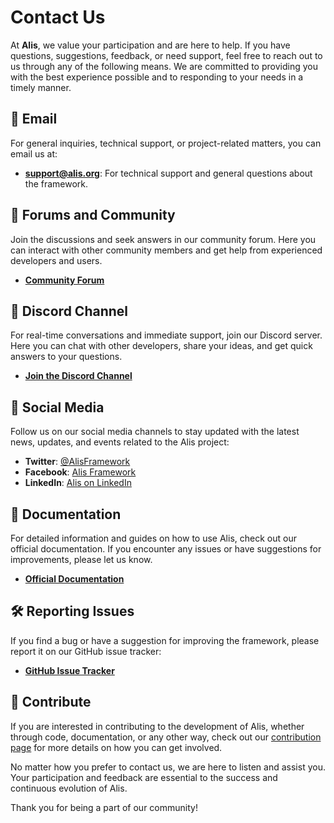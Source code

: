 # Contact Us

At **Alis**, we value your participation and are here to help. If you have questions, suggestions, feedback, or need support, feel free to reach out to us through any of the following means. We are committed to providing you with the best experience possible and to responding to your needs in a timely manner.

## 📨 Email

For general inquiries, technical support, or project-related matters, you can email us at:

- **support@alis.org**: For technical support and general questions about the framework.

## 💬 Forums and Community

Join the discussions and seek answers in our community forum. Here you can interact with other community members and get help from experienced developers and users.

- **[Community Forum](link-to-forum)**

## 💬 Discord Channel

For real-time conversations and immediate support, join our Discord server. Here you can chat with other developers, share your ideas, and get quick answers to your questions.

- **[Join the Discord Channel](link-to-discord)**

## 📱 Social Media

Follow us on our social media channels to stay updated with the latest news, updates, and events related to the Alis project:

- **Twitter**: [@AlisFramework](link-to-twitter)
- **Facebook**: [Alis Framework](link-to-facebook)
- **LinkedIn**: [Alis on LinkedIn](link-to-linkedin)

## 📜 Documentation

For detailed information and guides on how to use Alis, check out our official documentation. If you encounter any issues or have suggestions for improvements, please let us know.

- **[Official Documentation](link-to-documentation)**

## 🛠️ Reporting Issues

If you find a bug or have a suggestion for improving the framework, please report it on our GitHub issue tracker:

- **[GitHub Issue Tracker](link-to-issues)**

## 🤝 Contribute

If you are interested in contributing to the development of Alis, whether through code, documentation, or any other way, check out our [contribution page](link-to-contributions) for more details on how you can get involved.

No matter how you prefer to contact us, we are here to listen and assist you. Your participation and feedback are essential to the success and continuous evolution of Alis.

Thank you for being a part of our community!
